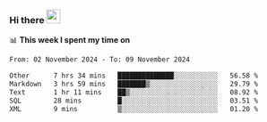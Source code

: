 ### Hi there <a href="https://www.gautamkrishnar.com/"><img src="https://media.giphy.com/media/hvRJCLFzcasrR4ia7z/giphy.gif" width="25px"></a>

📊 **This week I spent my time on**

<!--START_SECTION:waka-->

```txt
From: 02 November 2024 - To: 09 November 2024

Other      7 hrs 34 mins   ██████████████░░░░░░░░░░░   56.58 %
Markdown   3 hrs 59 mins   ███████▒░░░░░░░░░░░░░░░░░   29.79 %
Text       1 hr 11 mins    ██▒░░░░░░░░░░░░░░░░░░░░░░   08.92 %
SQL        28 mins         █░░░░░░░░░░░░░░░░░░░░░░░░   03.51 %
XML        9 mins          ▒░░░░░░░░░░░░░░░░░░░░░░░░   01.20 %
```

<!--END_SECTION:waka-->
